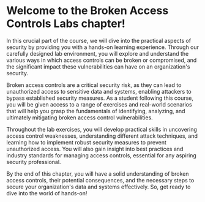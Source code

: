 # Welcome to the Broken Access Controls Labs chapter!

In this crucial part of the course, we will dive into the practical aspects of security by providing you with a hands-on learning experience. Through our carefully designed lab environment, you will explore and understand the various ways in which access controls can be broken or compromised, and the significant impact these vulnerabilities can have on an organization's security.

Broken access controls are a critical security risk, as they can lead to unauthorized access to sensitive data and systems, enabling attackers to bypass established security measures. As a student following this course, you will be given access to a range of exercises and real-world scenarios that will help you grasp the fundamentals of identifying, analyzing, and ultimately mitigating broken access control vulnerabilities.

Throughout the lab exercises, you will develop practical skills in uncovering access control weaknesses, understanding different attack techniques, and learning how to implement robust security measures to prevent unauthorized access. You will also gain insight into best practices and industry standards for managing access controls, essential for any aspiring security professional.

By the end of this chapter, you will have a solid understanding of broken access controls, their potential consequences, and the necessary steps to secure your organization's data and systems effectively. So, get ready to dive into the world of hands-on!
